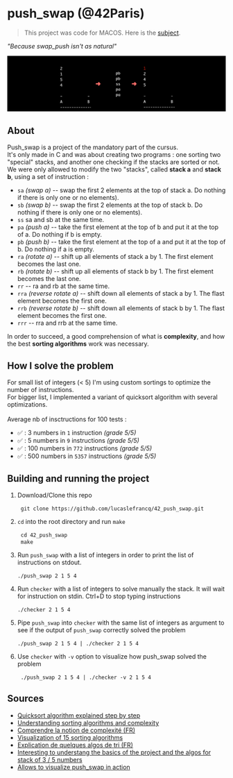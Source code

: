 # push_swap (@42Paris)

> This project was code for MACOS. Here is the [subject][8].
>
*"Because swap_push isn't as natural"*

![Alt text](https://github.com/llefranc/42_push_swap/blob/master/push_swap_example.png)

## About

Push_swap is a project of the mandatory part of the cursus.
</br>It's only made in C and was about creating two programs : one sorting two "special" stacks, and another one checking if the stacks are sorted or not. 
</br>We were only allowed to modify the two "stacks", called **stack a** and **stack b**, using a set of instruction : 
- `sa` *(swap a)* -- swap the first 2 elements at the top of stack a. Do nothing if there is only one or no elements).
- `sb` *(swap b)* -- swap the first 2 elements at the top of stack b. Do nothing if there is only one or no elements).
- `ss` sa and sb at the same time.
- `pa` *(push a)* -- take the first element at the top of b and put it at the top of a. Do nothing if b is empty.
- `pb` *(push b)* -- take the first element at the top of a and put it at the top of b. Do nothing if a is empty.
- `ra` *(rotate a)* -- shift up all elements of stack a by 1. The first element becomes the last one.
- `rb` *(rotate b)* -- shift up all elements of stack b by 1. The first element becomes the last one.
- `rr` -- ra and rb at the same time.
- `rra` *(reverse rotate a)* -- shift down all elements of stack a by 1. The flast element becomes the first one.
- `rrb` *(reverse rotate b)* -- shift down all elements of stack b by 1. The flast element becomes the first one.
- `rrr` -- rra and rrb at the same time.

In order to succeed, a good comprehension of what is **complexity**, and how the best **sorting algorithms** work was necessary. 

## How I solve the problem

For small list of integers (< 5) I'm using custom sortings to optimize the number of instructions. 
</br>For bigger list, I implemented a variant of quicksort algorithm with several optimizations.
</br></br>Average nb of insctructions for 100 tests :
- :white_check_mark: : 3 numbers in `1` instruction *(grade 5/5)*
- :white_check_mark: : 5 numbers in `9` instructions *(grade 5/5)*
- :white_check_mark: : 100 numbers in `772` instructions *(grade 5/5)*
- :white_check_mark: : 500 numbers in `5357` instructions *(grade 5/5)*

## Building and running the project

1. Download/Clone this repo

        git clone https://github.com/lucaslefrancq/42_push_swap.git

2. `cd` into the root directory and run `make`

        cd 42_push_swap
        make

3.  Run `push_swap` with a list of integers in order to print the list of instructions on stdout.
	
		./push_swap 2 1 5 4

4.	Run `checker` with a list of integers to solve manually the stack. It will wait for instruction on stdin. Ctrl+D to stop typing instructions
	
		./checker 2 1 5 4


5.	Pipe `push_swap` into `checker` with the same list of integers as argument to see if the output of `push_swap` correctly solved the problem
	
		./push_swap 2 1 5 4 | ./checker 2 1 5 4

6. Use `checker` with `-v` option to visualize how push_swap solved the problem
	
		./push_swap 2 1 5 4 | ./checker -v 2 1 5 4
   

## Sources

- [Quicksort algorithm explained step by step][7]
- [Understanding sorting algorithms and complexity][6]
- [Comprendre la notion de complexité (FR)][4]
- [Visualization of 15 sorting algorithms][3]
- [Explication de quelques algos de tri (FR)][5]
- [Interesting to understang the basics of the project and the algos for stack of 3 / 5 numbers][1]
- [Allows to visualize push_swap in action][2]

[1]: https://medium.com/@jamierobertdawson/push-swap-the-least-amount-of-moves-with-two-stacks-d1e76a71789a
[2]: https://github.com/o-reo/push_swap_visualizer
[3]: https://www.youtube.com/watch?v=kPRA0W1kECg
[4]: https://zestedesavoir.com/tutoriels/621/algorithmique-pour-lapprenti-programmeur/399_presentation-de-la-notion-de-complexite-algorithmique/2020_la-notion-de-complexite/
[5]: https://zestedesavoir.com/tutoriels/621/algorithmique-pour-lapprenti-programmeur/400_premiers-exemples-de-structures-de-donnees-et-dalgorithmes-courants/2024_introduction-au-probleme-du-tri/
[6]: https://medium.com/jl-codes/understanding-sorting-algorithms-af6222995c8
[7]: https://www.youtube.com/watch?v=7h1s2SojIRw
[8]: https://github.com/llefranc/42_push_swap/blob/master/push_swap.en.pdf